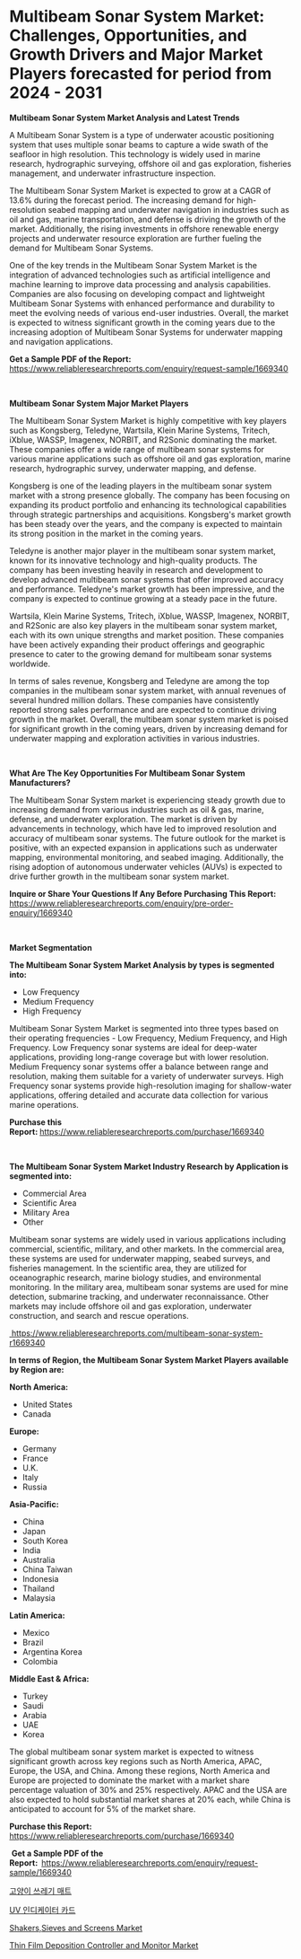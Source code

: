 <p><h1>Multibeam Sonar System Market: Challenges, Opportunities, and Growth Drivers and Major Market Players forecasted for period from 2024 - 2031</h1></p><p><strong>Multibeam Sonar System Market Analysis and Latest Trends</strong></p>
<p><p>A Multibeam Sonar System is a type of underwater acoustic positioning system that uses multiple sonar beams to capture a wide swath of the seafloor in high resolution. This technology is widely used in marine research, hydrographic surveying, offshore oil and gas exploration, fisheries management, and underwater infrastructure inspection.</p><p>The Multibeam Sonar System Market is expected to grow at a CAGR of 13.6% during the forecast period. The increasing demand for high-resolution seabed mapping and underwater navigation in industries such as oil and gas, marine transportation, and defense is driving the growth of the market. Additionally, the rising investments in offshore renewable energy projects and underwater resource exploration are further fueling the demand for Multibeam Sonar Systems.</p><p>One of the key trends in the Multibeam Sonar System Market is the integration of advanced technologies such as artificial intelligence and machine learning to improve data processing and analysis capabilities. Companies are also focusing on developing compact and lightweight Multibeam Sonar Systems with enhanced performance and durability to meet the evolving needs of various end-user industries. Overall, the market is expected to witness significant growth in the coming years due to the increasing adoption of Multibeam Sonar Systems for underwater mapping and navigation applications.</p></p>
<p><strong>Get a Sample PDF of the Report:&nbsp;</strong> <a href="https://www.reliableresearchreports.com/enquiry/request-sample/1669340">https://www.reliableresearchreports.com/enquiry/request-sample/1669340</a></p>
<p>&nbsp;</p>
<p><strong>Multibeam Sonar System Major Market Players</strong></p>
<p><p>The Multibeam Sonar System Market is highly competitive with key players such as Kongsberg, Teledyne, Wartsila, Klein Marine Systems, Tritech, iXblue, WASSP, Imagenex, NORBIT, and R2Sonic dominating the market. These companies offer a wide range of multibeam sonar systems for various marine applications such as offshore oil and gas exploration, marine research, hydrographic survey, underwater mapping, and defense.</p><p>Kongsberg is one of the leading players in the multibeam sonar system market with a strong presence globally. The company has been focusing on expanding its product portfolio and enhancing its technological capabilities through strategic partnerships and acquisitions. Kongsberg's market growth has been steady over the years, and the company is expected to maintain its strong position in the market in the coming years.</p><p>Teledyne is another major player in the multibeam sonar system market, known for its innovative technology and high-quality products. The company has been investing heavily in research and development to develop advanced multibeam sonar systems that offer improved accuracy and performance. Teledyne's market growth has been impressive, and the company is expected to continue growing at a steady pace in the future.</p><p>Wartsila, Klein Marine Systems, Tritech, iXblue, WASSP, Imagenex, NORBIT, and R2Sonic are also key players in the multibeam sonar system market, each with its own unique strengths and market position. These companies have been actively expanding their product offerings and geographic presence to cater to the growing demand for multibeam sonar systems worldwide.</p><p>In terms of sales revenue, Kongsberg and Teledyne are among the top companies in the multibeam sonar system market, with annual revenues of several hundred million dollars. These companies have consistently reported strong sales performance and are expected to continue driving growth in the market. Overall, the multibeam sonar system market is poised for significant growth in the coming years, driven by increasing demand for underwater mapping and exploration activities in various industries.</p></p>
<p>&nbsp;</p>
<p><strong>What Are The Key Opportunities For Multibeam Sonar System Manufacturers?</strong></p>
<p><p>The Multibeam Sonar System market is experiencing steady growth due to increasing demand from various industries such as oil & gas, marine, defense, and underwater exploration. The market is driven by advancements in technology, which have led to improved resolution and accuracy of multibeam sonar systems. The future outlook for the market is positive, with an expected expansion in applications such as underwater mapping, environmental monitoring, and seabed imaging. Additionally, the rising adoption of autonomous underwater vehicles (AUVs) is expected to drive further growth in the multibeam sonar system market.</p></p>
<p><strong>Inquire or Share Your Questions If Any Before Purchasing This Report:</strong> <a href="https://www.reliableresearchreports.com/enquiry/pre-order-enquiry/1669340">https://www.reliableresearchreports.com/enquiry/pre-order-enquiry/1669340</a></p>
<p>&nbsp;</p>
<p><strong>Market Segmentation</strong></p>
<p><strong>The Multibeam Sonar System Market Analysis by types is segmented into:</strong></p>
<p><ul><li>Low Frequency</li><li>Medium Frequency</li><li>High Frequency</li></ul></p>
<p><p>Multibeam Sonar System Market is segmented into three types based on their operating frequencies - Low Frequency, Medium Frequency, and High Frequency. Low Frequency sonar systems are ideal for deep-water applications, providing long-range coverage but with lower resolution. Medium Frequency sonar systems offer a balance between range and resolution, making them suitable for a variety of underwater surveys. High Frequency sonar systems provide high-resolution imaging for shallow-water applications, offering detailed and accurate data collection for various marine operations.</p></p>
<p><strong>Purchase this Report:&nbsp;</strong><a href="https://www.reliableresearchreports.com/purchase/1669340">https://www.reliableresearchreports.com/purchase/1669340</a></p>
<p>&nbsp;</p>
<p><strong>The Multibeam Sonar System Market Industry Research by Application is segmented into:</strong></p>
<p><ul><li>Commercial Area</li><li>Scientific Area</li><li>Military Area</li><li>Other</li></ul></p>
<p><p>Multibeam sonar systems are widely used in various applications including commercial, scientific, military, and other markets. In the commercial area, these systems are used for underwater mapping, seabed surveys, and fisheries management. In the scientific area, they are utilized for oceanographic research, marine biology studies, and environmental monitoring. In the military area, multibeam sonar systems are used for mine detection, submarine tracking, and underwater reconnaissance. Other markets may include offshore oil and gas exploration, underwater construction, and search and rescue operations.</p></p>
<p><a href="https://www.reliableresearchreports.com/multibeam-sonar-system-r1669340">&nbsp;https://www.reliableresearchreports.com/multibeam-sonar-system-r1669340</a></p>
<p><strong>In terms of Region, the Multibeam Sonar System Market Players available by Region are:</strong></p>
<p>
    <p> <strong> North America: </strong>
        <ul>
            <li>United States</li>
            <li>Canada</li>
        </ul>
        </p> 
    <p> <strong> Europe: </strong>
        <ul>
            <li>Germany</li>
            <li>France</li>
            <li>U.K.</li>
            <li>Italy</li>
            <li>Russia</li>
        </ul>
        </p> 
    <p> <strong> Asia-Pacific: </strong>
        <ul>
            <li>China</li>
            <li>Japan</li>
            <li>South Korea</li>
            <li>India</li>
            <li>Australia</li>
            <li>China Taiwan</li>
            <li>Indonesia</li>
            <li>Thailand</li>
            <li>Malaysia</li>
        </ul>
        </p> 
    <p> <strong> Latin America: </strong>
        <ul>
            <li>Mexico</li>
            <li>Brazil</li>
            <li>Argentina Korea</li>
            <li>Colombia</li>
        </ul>
        </p> 
    <p> <strong> Middle East & Africa: </strong>
        <ul>
            <li>Turkey</li>
            <li>Saudi</li>
            <li>Arabia</li>
            <li>UAE</li>
            <li>Korea</li>
        </ul>
    </p>
    </p>
<p><p>The global multibeam sonar system market is expected to witness significant growth across key regions such as North America, APAC, Europe, the USA, and China. Among these regions, North America and Europe are projected to dominate the market with a market share percentage valuation of 30% and 25% respectively. APAC and the USA are also expected to hold substantial market shares at 20% each, while China is anticipated to account for 5% of the market share.</p></p>
<p><strong>Purchase this Report: </strong><a href="https://www.reliableresearchreports.com/purchase/1669340">https://www.reliableresearchreports.com/purchase/1669340</a></p>
<p>&nbsp;<strong>Get a Sample PDF of the Report:&nbsp;&nbsp;</strong><a href="https://www.reliableresearchreports.com/enquiry/request-sample/1669340">https://www.reliableresearchreports.com/enquiry/request-sample/1669340</a></p>
<p><strong></strong></p>
<p><p><a href="https://github.com/iansanftyord09878/Market-Research-Report-List-1/blob/main/751388826089.md">고양이 쓰레기 매트</a></p><p><a href="https://medium.com/@francescaove76856/%EC%9E%90%EC%99%B1-%EC%A7%80%ED%91%9C-%EC%B9%B4%EB%93%9C-%EC%8B%9C%EC%9E%A5-%EA%B7%9C%EB%AA%A8%EB%8A%94-%EC%84%B8%EA%B3%84-%EC%82%B0%EC%97%85%EC%9D%98-%EC%B5%9C%EA%B3%A0-%EB%A7%88%EC%BC%80%ED%8C%85-%EC%B1%84%EB%84%90%EC%9D%84-%EB%93%9C%EB%9F%AC%EB%83%85%EB%8B%88%EB%8B%A4-ce4e6d569995">UV 인디케이터 카드</a></p><p><a href="https://www.linkedin.com/pulse/shakerssieves-screens-market-dynamics-2024-2031-also-its-trends-v66jf?trackingId=WzymaZ%2BR%2FC8H%2Bmf8AH4Ruw%3D%3D">Shakers,Sieves and Screens Market</a></p><p><a href="https://www.linkedin.com/pulse/thin-film-deposition-controller-monitor-market-provides-comprehensive-chtuf?trackingId=BEeHPElIl%2Fvji05C%2Fh0Uew%3D%3D">Thin Film Deposition Controller and Monitor Market</a></p></p>